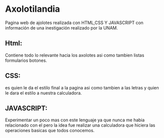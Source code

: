 # Axolotilandia
Pagina web de ajolotes realizada con HTML,CSS Y JAVASCRIPT con información de una inestigación realizado por la UNAM.

## Html:
Contiene todo lo relevante hacia los axolotes asi como tambien listas formularios botones.

## CSS:
es quien le da el estilo final a la pagina asi como tambien a las letras y quien le dara el estilo a nuestra calculadora.

## JAVASCRIPT:
Experimentar un poco mas con este lenguaje ya que nunca me habia relacionado con el pero la idea fue realizar una calculadora que hiciera las operaciones basicas que todos conocemos.
